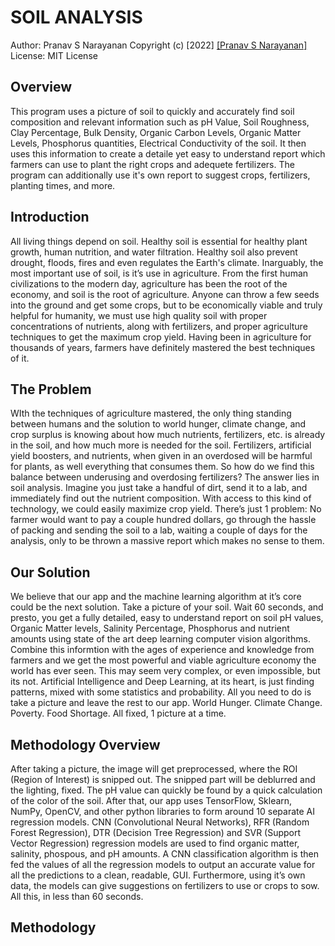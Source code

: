 # SOIL ANALYSIS
Author: Pranav S Narayanan
Copyright (c) [2022] [\[Pranav S Narayanan\]](https://buzzpranav.github.io)
License: MIT License

  

## Overview
This program uses a picture of soil to quickly and accurately find soil composition and relevant information such as pH Value, Soil Roughness, Clay Percentage, Bulk Density, Organic Carbon Levels, Organic Matter Levels, Phosphorus quantities, Electrical Conductivity of the soil. It then uses this information to create a detaile yet easy to understand report which farmers can use to plant the right crops and adequete fertilizers. The program can additionally use it's own report to suggest crops, fertilizers, planting times, and more.

  

## Introduction
All living things depend on soil. Healthy soil is essential for healthy plant growth, human nutrition, and water filtration. Healthy soil also prevent drought, floods, fires and even regulates the Earth's climate. Inarguably, the most important use of soil, is it’s use in agriculture.
From the first human civilizations to the modern day, agriculture has been the root of the economy, and soil is the root of agriculture. Anyone can throw a few seeds into the ground and get some crops, but to be economically viable and truly helpful for humanity, we must use high quality soil with proper concentrations of nutrients, along with fertilizers, and proper agriculture techniques to get the maximum crop yield. Having been in agriculture for thousands of years, farmers have definitely mastered the best techniques of it.

  

## The Problem
WIth the techniques of agriculture mastered, the only thing standing between humans and the solution to world hunger, climate change, and crop surplus is knowing about how much nutrients, fertilizers, etc. is already in the soil, and how much more is needed for the soil. Fertilizers, artificial yield boosters, and nutrients, when given in an overdosed will be harmful for plants, as well everything that consumes them. So how do we find this balance between underusing and overdosing fertilizers? The answer lies in soil analysis.
Imagine you just take a handful of dirt, send it to a lab, and immediately find out the nutrient composition. With access to this kind of technology, we could easily maximize crop yield.
There’s just 1 problem: No farmer would want to pay a couple hundred dollars, go through the hassle of packing and sending the soil to a lab, waiting a couple of days for the analysis, only to be thrown a massive report which makes no sense to them.

  

## Our Solution
We believe that our app and the machine learning algorithm at it’s core could be the next solution. Take a picture of your soil. Wait 60 seconds, and presto, you get a fully detailed, easy to understand report on soil pH values, Organic Matter levels, Salinity Percentage, Phosphorus and nutrient amounts using state of the art deep learning computer vision algorithms. Combine this informtion with the ages of experience and knowledge from farmers and we get the most powerful and viable agriculture economy the world has ever seen. 
This may seem very complex, or even impossible, but its not. Artificial Intelligence and Deep Learning, at its heart, is just finding patterns, mixed with some statistics and probability. All you need to do is take a picture and leave the rest to our app.
World Hunger. Climate Change. Poverty. Food Shortage. All fixed, 1 picture at a time.

  

## Methodology Overview
After taking a picture, the image will get preprocessed, where the ROI (Region of Interest) is snipped out. The snipped part will be deblurred and the lighting, fixed. The pH value can quickly be found by a quick calculation of the color of the soil. After that, our app uses TensorFlow, Sklearn, NumPy, OpenCV, and other python libraries to form around 10 separate AI regression models. CNN (Convolutional Neural Networks), RFR (Random Forest Regression), DTR (Decision Tree Regression) and SVR (Support Vector Regression) regression models are used to find organic matter, salinity, phospous, and pH amounts. A CNN classification algorithm is then fed the values of all the regression models to output an accurate value for all the predictions to a clean, readable, GUI. Furthermore, using it’s own data, the models can give suggestions on fertilizers to use or crops to sow. All this, in less than 60 seconds.




## Methodology
